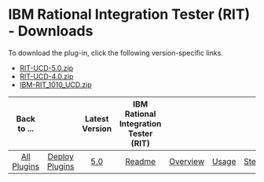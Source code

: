 
# IBM Rational Integration Tester (RIT) - Downloads

To download the plug-in, click the following version-specific links.
- [RIT-UCD-5.0.zip](https://raw.githubusercontent.com/UrbanCode/IBM-UCD-PLUGINS/main/files/RIT-UCD/RIT-UCD-5.0.zip)
- [RIT-UCD-4.0.zip](https://raw.githubusercontent.com/UrbanCode/IBM-UCD-PLUGINS/main/files/RIT-UCD/RIT-UCD-4.0.zip)
- [IBM-RIT_1010_UCD.zip](https://raw.githubusercontent.com/UrbanCode/IBM-UCD-PLUGINS/main/files/RIT-UCD/IBM-RIT_1010_UCD.zip)

|Back to ...||Latest Version|IBM Rational Integration Tester (RIT) ||||
| :---: | :---: | :---: | :---: | :---: | :---: | :---: |
|[All Plugins](../../index.md)|[Deploy Plugins](../README.md)|[5.0](https://raw.githubusercontent.com/UrbanCode/IBM-UCD-PLUGINS/main/files/RIT-UCD/RIT-UCD-5.0.zip)|[Readme](README.md)|[Overview](overview.md)|[Usage](usage.md)|[Steps](steps.md)|
